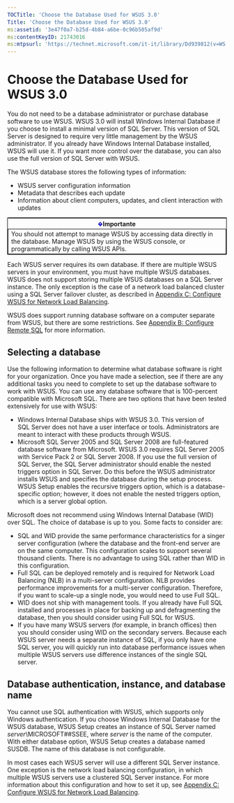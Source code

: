 ```yaml
---
TOCTitle: 'Choose the Database Used for WSUS 3.0'
Title: 'Choose the Database Used for WSUS 3.0'
ms:assetid: '3e47f0a7-b25d-4b84-a6be-0c96b505af9d'
ms:contentKeyID: 21743016
ms:mtpsurl: 'https://technet.microsoft.com/it-it/library/Dd939812(v=WS.10)'
---
```


Choose the Database Used for WSUS 3.0
=====================================

You do not need to be a database administrator or purchase database software to use WSUS. WSUS 3.0 will install Windows Internal Database if you choose to install a minimal version of SQL Server. This version of SQL Server is designed to require very little management by the WSUS administrator. If you already have Windows Internal Database installed, WSUS will use it. If you want more control over the database, you can also use the full version of SQL Server with WSUS.

The WSUS database stores the following types of information:

-   WSUS server configuration information
-   Metadata that describes each update
-   Information about client computers, updates, and client interaction with updates

 
<table style="border:1px solid black;">
<colgroup>
<col width="100%" />
</colgroup>
<thead>
<tr class="header">
<th><img src="images/Dd939812.Important(WS.10).gif" />Importante</th>
</tr>
</thead>
<tbody>
<tr class="odd">
<td style="border:1px solid black;">You should not attempt to manage WSUS by accessing data directly in the database. Manage WSUS by using the WSUS console, or programmatically by calling WSUS APIs.
</td>
</tr>
</tbody>
</table>
 

Each WSUS server requires its own database. If there are multiple WSUS servers in your environment, you must have multiple WSUS databases. WSUS does not support storing multiple WSUS databases on a SQL Server instance. The only exception is the case of a network load balanced cluster using a SQL Server failover cluster, as described in [Appendix C: Configure WSUS for Network Load Balancing](https://technet.microsoft.com/ad30cc5d-ceaa-41a0-9e22-7b1ca15e2852).

WSUS does support running database software on a computer separate from WSUS, but there are some restrictions. See [Appendix B: Configure Remote SQL](https://technet.microsoft.com/c7054b82-8ed6-4774-9252-46c84e50ef8c) for more information.

Selecting a database
--------------------

Use the following information to determine what database software is right for your organization. Once you have made a selection, see if there are any additional tasks you need to complete to set up the database software to work with WSUS. You can use any database software that is 100-percent compatible with Microsoft SQL. There are two options that have been tested extensively for use with WSUS:

-   Windows Internal Database ships with WSUS 3.0. This version of SQL Server does not have a user interface or tools. Administrators are meant to interact with these products through WSUS.
-   Microsoft SQL Server 2005 and SQL Server 2008 are full-featured database software from Microsoft. WSUS 3.0 requires SQL Server 2005 with Service Pack 2 or SQL Server 2008. If you use the full version of SQL Server, the SQL Server administrator should enable the nested triggers option in SQL Server. Do this before the WSUS administrator installs WSUS and specifies the database during the setup process. WSUS Setup enables the recursive triggers option, which is a database-specific option; however, it does not enable the nested triggers option, which is a server global option.

Microsoft does not recommend using Windows Internal Database (WID) over SQL. The choice of database is up to you. Some facts to consider are:

-   SQL and WID provide the same performance characteristics for a singer server configuration (where the database and the front-end server are on the same computer. This configuration scales to support several thousand clients. There is no advantage to using SQL rather than WID in this configuration.
-   Full SQL can be deployed remotely and is required for Network Load Balancing (NLB) in a multi-server configuration. NLB provides performance improvements for a multi-server configuration. Therefore, if you want to scale-up a single node, you would need to use Full SQL.
-   WID does not ship with management tools. If you already have Full SQL installed and processes in place for backing up and defragmenting the database, then you should consider using Full SQL for WSUS.
-   If you have many WSUS servers (for example, in branch offices) then you should consider using WID on the secondary servers. Because each WSUS server needs a separate instance of SQL, if you only have one SQL server, you will quickly run into database performance issues when multiple WSUS servers use difference instances of the single SQL server.

Database authentication, instance, and database name
----------------------------------------------------

You cannot use SQL authentication with WSUS, which supports only Windows authentication. If you choose Windows Internal Database for the WSUS database, WSUS Setup creates an instance of SQL Server named *server*\\MICROSOFT\#\#SSEE, where *server* is the name of the computer. With either database option, WSUS Setup creates a database named SUSDB. The name of this database is not configurable.

In most cases each WSUS server will use a different SQL Server instance. One exception is the network load balancing configuration, in which multiple WSUS servers use a clustered SQL Server instance. For more information about this configuration and how to set it up, see [Appendix C: Configure WSUS for Network Load Balancing](https://technet.microsoft.com/ad30cc5d-ceaa-41a0-9e22-7b1ca15e2852).
